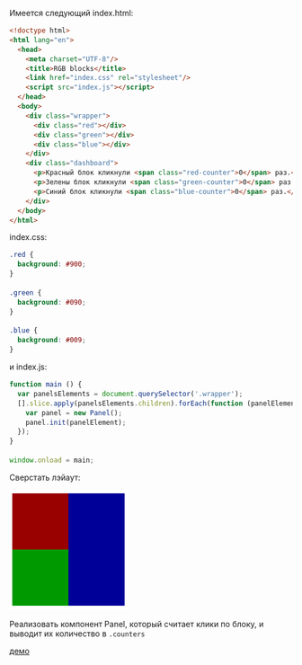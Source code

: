 Имеeтся следующий index.html:


```html
<!doctype html>
<html lang="en">
  <head>
    <meta charset="UTF-8"/>
    <title>RGB blocks</title>
    <link href="index.css" rel="stylesheet"/>
    <script src="index.js"></script>
  </head>
  <body>
    <div class="wrapper">
      <div class="red"></div>
      <div class="green"></div>
      <div class="blue"></div>
    </div>
    <div class="dashboard">
      <p>Красный блок кликнули <span class="red-counter">0</span> раз.</p>
      <p>Зелены блок кликнули <span class="green-counter">0</span> раз.</p>
      <p>Синий блок кликнули <span class="blue-counter">0</span> раз.</p>
    </div>
  </body>
</html>
```

index.css:

```css
.red {
  background: #900;
}

.green {
  background: #090;
}

.blue {
  background: #009;
}
```

и index.js:

```js
function main () {
  var panelsElements = document.querySelector('.wrapper');
  [].slice.apply(panelsElements.children).forEach(function (panelElement) {
    var panel = new Panel();
    panel.init(panelElement);
  });
}

window.onload = main;
```

Сверстать лэйаут:

![](layout.png)

Реализовать компонент Panel, который считает клики по блоку, и выводит их количество в `.counters`

[демо](https://mirkfm.github.io/code-test-ostrovokru/click-counter/)
